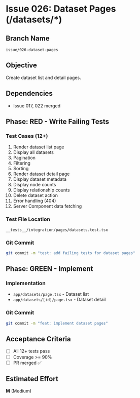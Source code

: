 # Issue 026: Dataset Pages (/datasets/*)

## Branch Name
`issue/026-dataset-pages`

## Objective
Create dataset list and detail pages.

## Dependencies
- Issue 017, 022 merged

## Phase: RED - Write Failing Tests

### Test Cases (12+)
1. Render dataset list page
2. Display all datasets
3. Pagination
4. Filtering
5. Sorting
6. Render dataset detail page
7. Display dataset metadata
8. Display node counts
9. Display relationship counts
10. Delete dataset action
11. Error handling (404)
12. Server Component data fetching

### Test File Location
`__tests__/integration/pages/datasets.test.tsx`

### Git Commit
```bash
git commit -m "test: add failing tests for dataset pages"
```

## Phase: GREEN - Implement

### Implementation
- `app/datasets/page.tsx` - Dataset list
- `app/datasets/[id]/page.tsx` - Dataset detail

### Git Commit
```bash
git commit -m "feat: implement dataset pages"
```

## Acceptance Criteria
- [ ] All 12+ tests pass
- [ ] Coverage >= 90%
- [ ] PR merged ✅

## Estimated Effort
**M** (Medium)

